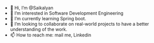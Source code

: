 - 👋 Hi, I’m @Saikalyan
- 👀 I’m interested in Software Development Engineering
- 🌱 I’m currently learning Spring boot.
- 💞️ I’m looking to collaborate on real-world projects to have a better understanding of the work.
- 📫 How to reach me: mail me, Linkedin

<!---
Saikalyan11/Saikalyan11 is a ✨ special ✨ repository because its `README.md` (this file) appears on your GitHub profile.
You can click the Preview link to take a look at your changes.
--->
